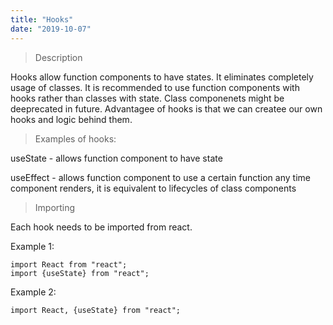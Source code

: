 ```yaml
---
title: "Hooks"
date: "2019-10-07"
---
```


> Description

Hooks allow function components to have states. It eliminates completely usage of classes. It is recommended to use function components with hooks rather than classes with state. Class componenets might be deeprecated in future. Advantagee of hooks is that we can createe our own hooks and logic behind them. 

>Examples of hooks:

useState - allows function component to have state

useEffect - allows function component to use a certain function any time component renders, it is equivalent to lifecycles of class components

> Importing

Each hook needs to be imported from react.

Example 1:
```
import React from "react";
import {useState} from "react";
```

Example 2:
```
import React, {useState} from "react";
```
